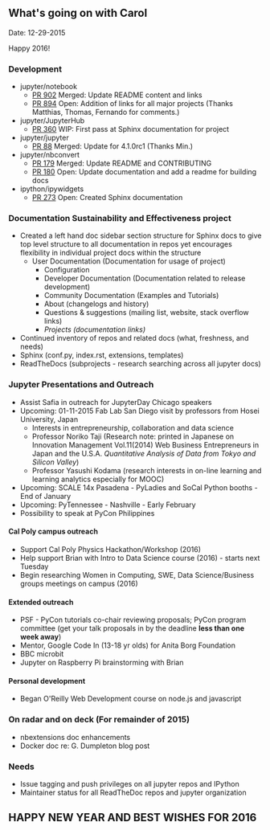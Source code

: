 ## What's going on with Carol
Date: 12-29-2015

Happy 2016!

### Development
- jupyter/notebook
  - [PR 902](https://github.com/jupyter/notebook/pull/902) Merged: Update
     README content and links
  - [PR 894](https://github.com/jupyter/notebook/pull/894) Open: Addition of
     links for all major projects (Thanks Matthias, Thomas, Fernando for comments.)
- jupyter/JupyterHub
  - [PR 360](https://github.com/jupyter/jupyterhub/pull/360) WIP: First pass at Sphinx documentation for project
- jupyter/jupyter
  - [PR 88](https://github.com/jupyter/jupyter/pull/88) Merged: Update for 4.1.0rc1 (Thanks Min.)
- jupyter/nbconvert
  - [PR 179](https://github.com/jupyter/nbconvert/pull/179) Merged: Update README and CONTRIBUTING
  - [PR 180](https://github.com/jupyter/nbconvert/pull/180) Open: Update documentation and add a readme for building docs
- ipython/ipywidgets
  - [PR 273](https://github.com/ipython/ipywidgets/pull/273) Open: Created Sphinx documentation

### Documentation Sustainability and Effectiveness project
* Created a left hand doc sidebar section structure for Sphinx docs to give top
  level structure to all documentation in repos yet encourages flexibility in
  individual project docs within the structure
  - User Documentation (Documentation for usage of project)
	- Configuration
	- Developer Documentation (Documentation related to release development)
	- Community Documentation (Examples and Tutorials)
    - About (changelogs and history)
	- Questions & suggestions (mailing list, website, stack overflow links)
	- *Projects (documentation links)*
* Continued inventory of repos and related docs (what, freshness, and needs)
* Sphinx (conf.py, index.rst, extensions, templates)
* ReadTheDocs (subprojects - research searching across all jupyter docs)

### Jupyter Presentations and Outreach
* Assist Safia in outreach for JupyterDay Chicago speakers
* Upcoming: 01-11-2015 Fab Lab San Diego visit by professors from Hosei University, Japan
    - Interests in entrepreneurship, collaboration and data science
    - Professor Noriko Taji (Research note: printed in Japanese on Innovation Management Vol.11(2014) Web Business Entrepreneurs
      in Japan and the U.S.A. *Quantitative Analysis of Data from Tokyo and Silicon Valley*)
    - Professor Yasushi Kodama (research interests in on-line learning and learning analytics especially for MOOC)
* Upcoming: SCALE 14x Pasadena - PyLadies and SoCal Python booths - End of January
* Upcoming: PyTennessee - Nashville - Early February
* Possibility to speak at PyCon Philippines

#### Cal Poly campus outreach
* Support Cal Poly Physics Hackathon/Workshop (2016)
* Help support Brian with Intro to Data Science course (2016) - starts next Tuesday
* Begin researching Women in Computing, SWE, Data Science/Business groups meetings on campus (2016)

#### Extended outreach
* PSF - PyCon tutorials co-chair reviewing proposals; PyCon program committee (get your talk proposals in by the deadline **less than one week away**)
* Mentor, Google Code In (13-18 yr olds) for Anita Borg Foundation
* BBC microbit
* Jupyter on Raspberry Pi brainstorming with Brian

#### Personal development
* Began O'Reilly Web Development course on node.js and javascript

### On radar and on deck (For remainder of 2015)
* nbextensions doc enhancements
* Docker doc re: G. Dumpleton blog post

### Needs
* Issue tagging and push privileges on all jupyter repos and IPython
* Maintainer status for all ReadTheDoc repos and jupyter organization

## HAPPY NEW YEAR AND BEST WISHES FOR 2016
